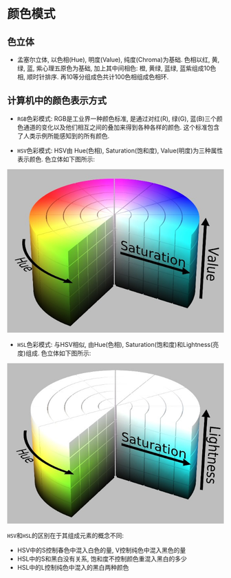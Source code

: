 # 颜色模式

## 色立体

- 孟塞尔立体, 以色相(Hue), 明度(Value), 纯度(Chroma)为基础. 色相以红, 黄, 绿, 蓝, 紫心理五原色为基础, 加上其中间相色: 橙, 黄绿, 蓝绿, 蓝紫组成10色相, 顺时针排序. 再10等分组成色共计100色相组成色相环.


## 计算机中的颜色表示方式

- `RGB`色彩模式: RGB是工业界一种颜色标准, 是通过对红(R), 绿(G), 蓝(B)三个颜色通道的变化以及他们相互之间的叠加来得到各种各样的颜色. 这个标准包含了人类示例所能感知到的所有颜色.

- `HSV`色彩模式: HSV由 Hue(色相), Saturation(饱和度), Value(明度)为三种属性表示颜色. 色立体如下图所示:

![](./imgs/hsv.jpg)


- `HSL`色彩模式: 与HSV相似, 由Hue(色相), Saturation(饱和度)和Lightness(亮度)组成. 色立体如下图所示:

![](./imgs/hsl.jpg)

`HSV`和`HSL`的区别在于其组成元素的概念不同:

- HSV中的S控制春色中混入白色的量, V控制纯色中混入黑色的量
- HSL中的S和黑白没有关系, 饱和度不控制颜色重混入黑白的多少
- HSL中的L控制纯色中混入的黑白两种颜色